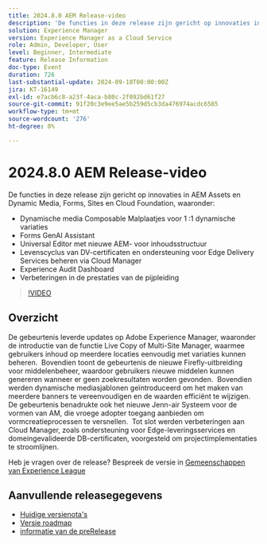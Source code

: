 ```yaml
---
title: 2024.8.0 AEM Release-video
description: 'De functies in deze release zijn gericht op innovaties in AEM Assets en Dynamic Media, Forms, Sites en Cloud Foundation en bevatten de volgende: Dynamic Media Composable Templates voor 1:1 dynamische variaties Forms GenAI Assistant Universal editor met nieuwe AEM-inhoudstructuurintegratie ​ levenscyclus van DV-certificaten en ondersteuning voor Edge Delivery Services beheren via Cloud Manager Experience Audit Dashboard Verbeteringen in Pipeline Performance'
solution: Experience Manager
version: Experience Manager as a Cloud Service
role: Admin, Developer, User
level: Beginner, Intermediate
feature: Release Information
doc-type: Event
duration: 726
last-substantial-update: 2024-09-10T00:00:00Z
jira: KT-16149
exl-id: e7acb6c8-a23f-4aca-b80c-2f092bd61f27
source-git-commit: 91f20c3e9ee5ae5b259d5cb3da476974acdc6585
workflow-type: tm+mt
source-wordcount: '276'
ht-degree: 0%

---
```


# 2024.8.0 AEM Release-video

De functies in deze release zijn gericht op innovaties in AEM Assets en Dynamic Media, Forms, Sites en Cloud Foundation, waaronder:

* Dynamische media Composable Malplaatjes voor 1 :1 dynamische variaties
* Forms GenAI Assistant
* Universal Editor met nieuwe AEM-&#x200B; voor inhoudsstructuur
* Levenscyclus van DV-certificaten en ondersteuning voor Edge Delivery Services beheren via Cloud Manager
* Experience Audit Dashboard
* Verbeteringen in de prestaties van de pijpleiding

>[!VIDEO](https://video.tv.adobe.com/v/3433381/?learn=on)

## Overzicht

De gebeurtenis leverde updates op Adobe Experience Manager, waaronder de introductie van de functie Live Copy of Multi-Site Manager, waarmee gebruikers inhoud op meerdere locaties eenvoudig met variaties kunnen beheren. &#x200B; Bovendien toont de gebeurtenis de nieuwe Firefly-uitbreiding voor middelenbeheer, waardoor gebruikers nieuwe middelen kunnen genereren wanneer er geen zoekresultaten worden gevonden. &#x200B; Bovendien werden dynamische mediasjablonen geïntroduceerd om het maken van meerdere banners te vereenvoudigen en de waarden efficiënt te wijzigen. &#x200B; De gebeurtenis benadrukte ook het nieuwe Jenn-air Systeem voor de vormen van AM, die vroege adopter toegang aanbieden om vormcreatieprocessen te versnellen. &#x200B; Tot slot werden verbeteringen aan Cloud Manager, zoals ondersteuning voor Edge-leveringsservices en domeingevalideerde DB-certificaten, voorgesteld om projectimplementaties te stroomlijnen. &#x200B;

Heb je vragen over de release?  Bespreek de versie in [ Gemeenschappen van Experience League ](https://adobe.ly/4egoWgm)

## Aanvullende releasegegevens

* [ Huidige versienota&#39;s ](https://experienceleague.adobe.com/docs/experience-manager-cloud-service/content/release-notes/home.html)
* [ Versie roadmap ](https://experienceleague.adobe.com/docs/experience-manager-release-information/aem-release-updates/update-releases-roadmap.html)
* [ informatie van de preRelease ](https://experienceleague.adobe.com/docs/experience-manager-cloud-service/content/release-notes/prerelease.html)
